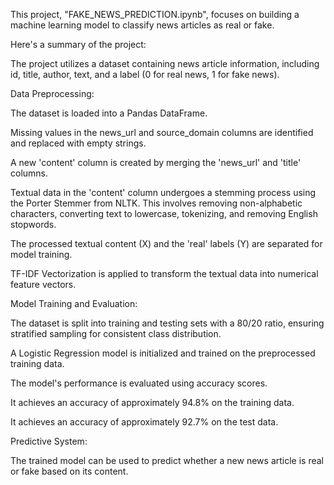 
This project, "FAKE_NEWS_PREDICTION.ipynb", focuses on building a machine learning model to classify news articles as real or fake.

Here's a summary of the project:

The project utilizes a dataset containing news article information, including id, title, author, text, and a label (0 for real news, 1 for fake news).

Data Preprocessing:

The dataset is loaded into a Pandas DataFrame.

Missing values in the news_url and source_domain columns are identified and replaced with empty strings.

A new 'content' column is created by merging the 'news_url' and 'title' columns.

Textual data in the 'content' column undergoes a stemming process using the Porter Stemmer from NLTK. This involves removing non-alphabetic characters, converting text to lowercase, tokenizing, and removing English stopwords.

The processed textual content (X) and the 'real' labels (Y) are separated for model training.

TF-IDF Vectorization is applied to transform the textual data into numerical feature vectors.

Model Training and Evaluation:

The dataset is split into training and testing sets with a 80/20 ratio, ensuring stratified sampling for consistent class distribution.

A Logistic Regression model is initialized and trained on the preprocessed training data.

The model's performance is evaluated using accuracy scores.

It achieves an accuracy of approximately 94.8% on the training data.

It achieves an accuracy of approximately 92.7% on the test data.

Predictive System:

The trained model can be used to predict whether a new news article is real or fake based on its content.
